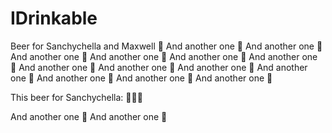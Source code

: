 # IDrinkable
Beer for Sanchychella and Maxwell
🍺
And another one 🍺
And another one 🍺
And another one 🍺
And another one 🍺
And another one 🍺
And another one 🍺
And another one 🍺
And another one 🍺
And another one 🍺
And another one 🍺
And another one 🍺
And another one 🍺
And another one 🍺

This beer for Sanchychella: 🍺🍺🍺

And another one 🍺
And another one 🍺
